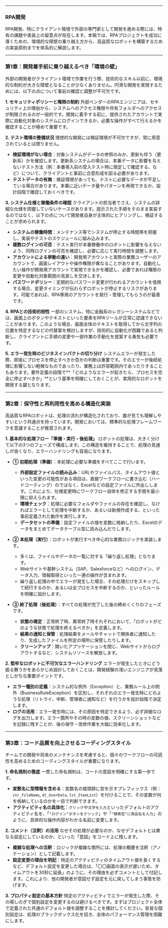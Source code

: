 ***

### **RPA開発**

RPA開発、特にクライアント環境で外部の専門家として開発を進める際には、特有の課題や実装上の留意点が存在します。本稿では、RPAプロジェクトを成功に導くための、環境的な障壁の乗り越え方から、高品質なロボットを構築するための実装原則までを体系的に解説します。

---

### **第1章：開発着手前に乗り越えるべき「環境の壁」**

外部の開発者がクライアント環境で作業を行う際、技術的なスキル以前に、環境的な制約が大きな障壁となることが少なくありません。円滑な開発を実現するためには、以下の点について事前の確認と調整が不可欠です。

**1. セキュリティポリシーと権限の制約**
外部ベンダーのRPAエンジニアは、セキュリティ上の理由から、システムへのアクセス権限や共有フォルダへのアクセスが制限されるのが一般的です。開発に着手する前に、提供されたアカウントで実際に自動化対象のシステムにログインできるか、必要な操作がすべて行えるかを確認することが極めて重要です。

**2. テスト環境の整備状況**
理想的な開発には検証環境が不可欠ですが、常に用意されているとは限りません。
*   **検証環境がない場合**：対象システムがデータの参照のみか、更新も伴う（更新系）かを確認します。更新系システムの場合は、本番データに影響を与えないテスト方法（例：本番導入前の受入テスト時に限定して確認する、など）について、クライアントと事前に合意形成を図る必要があります。
*   **テストデータの有無**：検証環境があっても、テストに必要なデータが不足している場合があります。本番に近いデータ量やパターンを再現できるか、設計段階で確認しておくべきです。

**3. システム仕様と稼働条件の確認**
クライアントの担当者でさえ、システムの詳細な仕様を把握していないケースがあります。提示された手順をそのまま実装するのではなく、以下の点について開発者自身が主体的にヒアリングし、検証することが求められます。

*   **システムの稼働時間**：メンテナンス等でシステムが停止する時間帯を把握し、実装やテストのスケジュールに組み込みます。
*   **複数ログインの可否**：テスト実行が本番稼働中のロボットに影響を与えないよう、同時ログインの可否を確認し、必要に応じて実行時間を調整します。
*   **アカウントによる挙動の違い**：開発用アカウントと実際の業務ユーザーのアカウントで、画面レイアウトや操作権限が異なることがあります。自動化したい操作が開発用アカウントで実現できるかを確認し、必要であれば権限の変更や自動化対象範囲の見直しを交渉します。
*   **パスワードポリシー**：定期的なパスワード変更が行われるアカウントを借用する場合、変更タイミングが伝わらずロボットが停止するリスクがあります。可能であれば、RPA専用のアカウントを発行・管理してもらうのが最善です。

**4. RPAとの技術的相性**
一部のシステム、特に金融系のレガシーシステムなどでは、画面上のボタンやテキストといった要素をRPAツールが正常に認識できないことがあります。このような場合、画面全体のテキストを取得してから文字列の位置を特定するなどの代替案を検討しますが、技術的に自動化が困難であると判断し、クライアントに手順の変更や一部作業の手動化を提案する勇気も必要です。

**5. エラー発生時のビジネスインパクトの切り分け**
システムエラーが発生した際、即座にプロセスを停止すべきか否かの判断は重要です。そのエラーが後続処理に影響しない軽微なものであったり、業務上は許容範囲内であったりすることもあります。要件定義の段階で**「どのようなエラーが起きたら、プロセスを完全に停止すべきか」**という基準を明確にしておくことが、実用的なロボットを開発する鍵となります。

---

### **第2章：保守性と再利用性を高める構造化実装**

高品質なRPAロボットは、処理の流れが構造化されており、誰が見ても理解しやすいという共通点を持っています。開発においては、標準的な処理フレームワークを意識することが推奨されます。

**1. 基本的な処理フロー「準備・実行・後処理」**
ロボットの処理は、大きく分けて以下の3つのフェーズで構成します。この構造を維持することで、処理の見通しが良くなり、エラーハンドリングも容易になります。

*   **① 初期処理（準備）**：本処理に必要な準備をすべてここで行います。
    *   **外部設定ファイルの読み込み**：URLやファイルパス、タイムアウト値といった変更の可能性がある項目は、直接ワークフローに書き込む（ハードコーディング）のではなく、Excelなどの設定ファイルに外出しします。これにより、仕様変更時にワークフロー自体を修正する手間を最小限に抑えられます。
    *   **環境チェック**：処理に必要なフォルダやファイルの存在を確認し、なければエラーとして処理を中断するか、あるいは新規作成する、といった事前定義された動作を実行します。
    *   **データセットの準備**：設定ファイルの値を変数に格納したり、Excelのデータをまとめてデータテーブル型に読み込んだりします。

*   **② 本処理（実行）**：ロボットが実行すべき中心的な業務ロジックを実装します。
    *   多くは、ファイルやデータの一覧に対する「繰り返し処理」となります。
    *   Webサイトや基幹システム（SAP、Salesforceなど）へのログイン、データ入力、情報取得といった一連の操作が含まれます。
    *   繰り返し処理の中でエラーが発生した場合、その処理だけをスキップして続行するのか、あるいは全プロセスを中断するのか、といったルールを明確に設計します。

*   **③ 終了処理（後処理）**：すべての処理が完了した後の締めくくりのフェーズです。
    *   **状態の確定**：正常終了時、異常終了時それぞれにおいて、「ロボットがどのような状態で処理を終えるべきか」を定義します。
    *   **結果の通知と保管**：処理結果をメールやチャットで関係者に通知したり、生成したファイルを所定の場所に保管したりします。
    *   **クリーンアップ**：開いたアプリケーションを閉じ、Webサイトからログアウトするなど、システムリソースを解放します。

**2. 堅牢なロボットに不可欠なエラーハンドリング**
エラーが発生したときにどう振る舞うかをあらかじめ設計しておくことは、開発経験の浅いエンジニアが見落としがちな重要ポイントです。

*   **エラー種別の定義**：システム的な例外（Exception）と、業務ルール上の例外（BusinessRuleException）を区別し、それぞれのエラー発生時にどのような処理（リトライ、中断、管理者に通知など）を行うかを設計段階で決定します。
*   **ログの活用**：エラー発生時には、その原因を特定できるよう、必ず詳細なログを出力します。エラー箇所やその時の変数の値、スクリーンショットなどを記録に残すことが、後の保守・改修作業を大幅に効率化します。

---

### **第3章：コード品質を向上させるコーディングスタイル**

チームでの開発や将来のメンテナンスを考慮すると、個々のワークフローの可読性を高めるためのコーディングスタイルが重要になります。

**1. 命名規則の徹底**
一貫した命名規則は、コードの意図を明確にする第一歩です。

*   **変数名に型情報を含める**：変数名の接頭辞に型を示すプレフィックス（例：`str_FileName`, `dt_UserData`, `lst_ItemList`）を付けることで、その変数が何を格納しているのかを一目で判断できます。
*   **アクティビティ名の具体化**：`クリック`や`文字を入力`といったデフォルトのアクティビティ名を、「`"ログイン"ボタンをクリック`」や「`"検索窓"に商品名を入力`」のように、具体的な操作内容がわかる名前に変更します。

**2. コメント（注釈）の活用**
なぜその処理が必要なのか、なぜデフォルトとは異なる設定にしているのか、といった「意図」をコード上に残します。

*   **複雑な処理への注釈**：ロジックが複雑な箇所には、処理の概要を注釈（アノテーション）として記載します。
*   **設定変更の理由を明記**：特定のアクティビティのタイムアウト値を長くするなど、デフォルト設定を変更した場合は、「〇〇画面の表示が遅いため、タイムアウトを30秒に延長」のように、その理由を必ずコメントとして付記します。これにより、他の開発者が意図せず設定を元に戻してしまう事態を防げます。

**3. プロパティ設定の基本方針**
特定のアクティビティでエラーが発生した際、その場しのぎで個別設定を変更するのは避けるべきです。まずはプロジェクト全体で定義された共通のデフォルト値を調整することを検討してください。安易な個別設定は、処理のブラックボックス化を招き、全体のパフォーマンス管理を困難にします。

